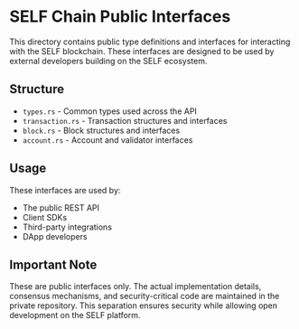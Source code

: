 # SELF Chain Public Interfaces

This directory contains public type definitions and interfaces for interacting with the SELF blockchain. These interfaces are designed to be used by external developers building on the SELF ecosystem.

## Structure

- `types.rs` - Common types used across the API
- `transaction.rs` - Transaction structures and interfaces
- `block.rs` - Block structures and interfaces
- `account.rs` - Account and validator interfaces

## Usage

These interfaces are used by:
- The public REST API
- Client SDKs
- Third-party integrations
- DApp developers

## Important Note

These are public interfaces only. The actual implementation details, consensus mechanisms, and security-critical code are maintained in the private repository. This separation ensures security while allowing open development on the SELF platform.